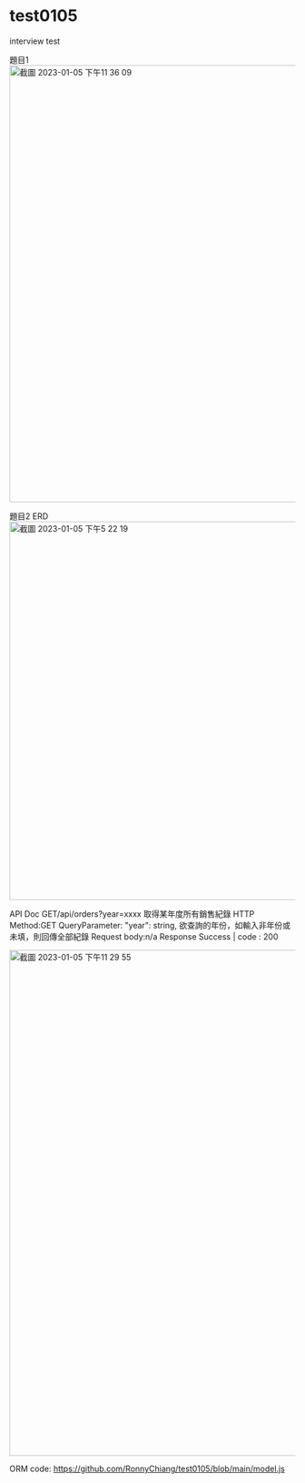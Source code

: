 # test0105
interview test

題目1
<img width="768" alt="截圖 2023-01-05 下午11 36 09" src="https://user-images.githubusercontent.com/43169057/210819720-8ffeff1a-3046-401a-ab0b-c505874d7ff4.png">

題目2
ERD
<img width="665" alt="截圖 2023-01-05 下午5 22 19" src="https://user-images.githubusercontent.com/43169057/210812406-287fc302-a370-4670-ba8e-4d561c926fb2.png">

API Doc
GET/api/orders?year=xxxx 取得某年度所有銷售紀錄
HTTP Method:GET
QueryParameter: 
"year": string, 欲查詢的年份，如輸入非年份或未填，則回傳全部紀錄
Request body:n/a
Response
Success | code : 200

<img width="889" alt="截圖 2023-01-05 下午11 29 55" src="https://user-images.githubusercontent.com/43169057/210817403-d6c912af-46c4-41c5-b31b-47ea289edfc8.png">

ORM code: https://github.com/RonnyChiang/test0105/blob/main/model.js
